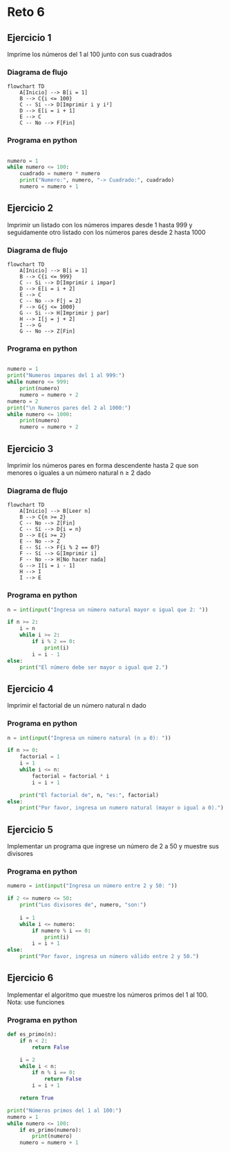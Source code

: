 # Reto 6
## Ejercicio 1
Imprime los números del 1 al 100 junto con sus cuadrados
### Diagrama de flujo
```mermaid
flowchart TD
    A[Inicio] --> B[i = 1]
    B --> C{i <= 100}
    C -- Sí --> D[Imprimir i y i²]
    D --> E[i = i + 1]
    E --> C
    C -- No --> F[Fin]
```
### Programa en python
```python

numero = 1
while numero <= 100:
    cuadrado = numero * numero
    print("Numero:", numero, "-> Cuadrado:", cuadrado)
    numero = numero + 1
```
## Ejercicio 2
Imprimir un listado con los números impares desde 1 hasta 999 y seguidamente otro listado con los números pares desde 2 hasta 1000
### Diagrama de flujo
```mermaid
flowchart TD
    A[Inicio] --> B[i = 1]
    B --> C{i <= 999}
    C -- Si --> D[Imprimir i impar]
    D --> E[i = i + 2]
    E --> C
    C -- No --> F[j = 2]
    F --> G{j <= 1000}
    G -- Si --> H[Imprimir j par]
    H --> I[j = j + 2]
    I --> G
    G -- No --> Z[Fin]
```
### Programa en python
```python

numero = 1
print("Numeros impares del 1 al 999:")
while numero <= 999:
    print(numero) 
    numero = numero + 2  
numero = 2
print("\n Numeros pares del 2 al 1000:")
while numero <= 1000:
    print(numero) 
    numero = numero + 2 

```
## Ejercicio 3
Imprimir los números pares en forma descendente hasta 2 que son menores o iguales a un número natural n ≥ 2 dado
### Diagrama de flujo
```mermaid
flowchart TD
    A[Inicio] --> B[Leer n]
    B --> C{n >= 2}
    C -- No --> Z[Fin]
    C -- Sí --> D{i = n}
    D --> E{i >= 2}
    E -- No --> Z
    E -- Sí --> F{i % 2 == 0?}
    F -- Sí --> G[Imprimir i]
    F -- No --> H[No hacer nada]
    G --> I[i = i - 1]
    H --> I
    I --> E
```
### Programa en python
```python
n = int(input("Ingresa un número natural mayor o igual que 2: "))

if n >= 2:
    i = n
    while i >= 2:
        if i % 2 == 0:
            print(i) 
        i = i - 1
else:
    print("El número debe ser mayor o igual que 2.")
```
## Ejercicio 4
Imprimir el factorial de un número natural n dado
### Programa en python
```python
n = int(input("Ingresa un número natural (n ≥ 0): "))

if n >= 0:
    factorial = 1
    i = 1
    while i <= n:
        factorial = factorial * i   
        i = i + 1  

    print("El factorial de", n, "es:", factorial)
else:
    print("Por favor, ingresa un numero natural (mayor o igual a 0).")
```
## Ejercicio 5
Implementar un programa que ingrese un número de 2 a 50 y muestre sus divisores
### Programa en python
```python
numero = int(input("Ingresa un número entre 2 y 50: "))

if 2 <= numero <= 50:
    print("Los divisores de", numero, "son:")
    
    i = 1
    while i <= numero:
        if numero % i == 0:
            print(i)  
        i = i + 1  
else:
    print("Por favor, ingresa un número válido entre 2 y 50.")
```
## Ejercicio 6
Implementar el algoritmo que muestre los números primos del 1 al 100. Nota: use funciones
### Programa en python
```python
def es_primo(n):
    if n < 2:
        return False  

    i = 2
    while i < n:
        if n % i == 0:
            return False  
        i = i + 1

    return True 

print("Números primos del 1 al 100:")
numero = 1
while numero <= 100:
    if es_primo(numero):
        print(numero)
    numero = numero + 1
```